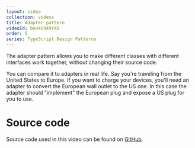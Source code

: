 ```yaml
---
layout: video
collection: videos
title: Adapter pattern
videoId: beU4i949YXU
order: 5
series: TypeScript Design Patterns
---
```


The adapter pattern allows you to make different classes with different interfaces work together, without changing their source code.

You can compare it to adapters in real life. Say you're traveling from the United States to Europe. If you want to charge your devices, you'll need an adapter to convert the European wall outlet to the US one. In this case the adapter should "implement" the European plug and expose a US plug for you to use.


# Source code
Source code used in this video can be found on <a href="https://github.com/SavjeeTutorials/typescript-design-patterns" target="_blank">GitHub</a>.